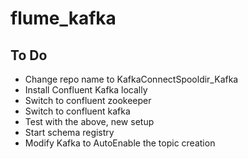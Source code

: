 # flume_kafka

<h2>
  To Do
</h2>
<ul>
  <li>Change repo name to KafkaConnectSpooldir_Kafka</li>
  <li>Install Confluent Kafka locally</li>
  <li>Switch to confluent zookeeper</li>
  <li>Switch to confluent kafka</li>
  <li>Test with the above, new setup</li>
  <li>Start schema registry</li>
  <li>Modify Kafka to AutoEnable the topic creation</li>
</ul>
